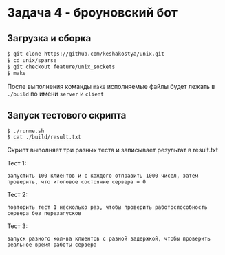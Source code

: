 # Задача 4 - броуновский бот

## Загрузка и сборка
```bash
$ git clone https://github.com/keshakostya/unix.git
$ cd unix/sparse
$ git checkout feature/unix_sockets
$ make
```

После выполнения команды `make` исполняемые файлы будет лежать в `./build` по имени `server` и `client`

## Запуск тестового скрипта
```
$ ./runme.sh
$ cat ./build/result.txt
```

Скрипт выполняет три разных теста и записывает результат в result.txt

Тест 1:
    
    запустить 100 клиентов и с каждого отправить 1000 чисел, затем проверить, что итоговое состояние сервера = 0

Тест 2:

    повторить тест 1 несколько раз, чтобы проверить работоспособность сервера без перезапусков

Тест 3:

    запуск разного кол-ва клиентов с разной задержкой, чтобы проверить реальное время работы сервера
